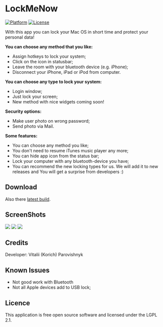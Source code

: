 LockMeNow
=========
[![Platform](https://img.shields.io/badge/platform-os%20x-lightgrey.svg?style=flat)](http://www.apple.com/osx/)
[![License](https://img.shields.io/badge/license-LGPL%202.1-brightgreen.svg?style=flat)](https://www.gnu.org/licenses/lgpl-2.1.html)

With this app you can lock your Mac OS in short time and protect your personal data!
 
**You can choose any method that you like:**
* Assign hotkeys to lock your system;
* Click on the icon in statusbar;
* Leave the room with your bluetooth device (e.g. iPhone);
* Disconnect your iPhone, iPad or iPod from computer.

**You can choose any type to lock your system:**
* Login window;
* Just lock your screen;
* New method with nice widgets coming soon!

**Security options:**
* Make user photo on wrong password;
* Send photo via Mail.

**Some features:**
* You can choose any method you like;
* You don't need to resume iTunes music player any more;
* You can hide app icon from the status bar;
* Lock your computer with any bluetooth-device you have;
* You can recommend the new locking types for us. We will add it to new releases and You will get a surprise from developers :)

Download
-------------

Also there [latest build][lockmenow].

ScreenShots
-------------

<img src="https://github.com/iKorich/LockMeNow/blob/master/img/prefs_main.png?raw=true">
<img src="https://github.com/iKorich/LockMeNow/blob/master/img/prefs_bluetooth.png?raw=true">
<img src="https://github.com/iKorich/LockMeNow/blob/master/img/prefs_usb.png?raw=true">

Credits
-------------

Developer: Vitalii (Korich) Parovishnyk 

Known Issues
-------------

* Not good work with Bluetooth
* Not all Apple devices add to USB lock;

Licence
-------------

This application is free open source software and licensed under the LGPL 2.1.


[lockmenow]: http://downloads.igrsoft.com/lockmenow/lockmenow_latest.zip "latest build"
